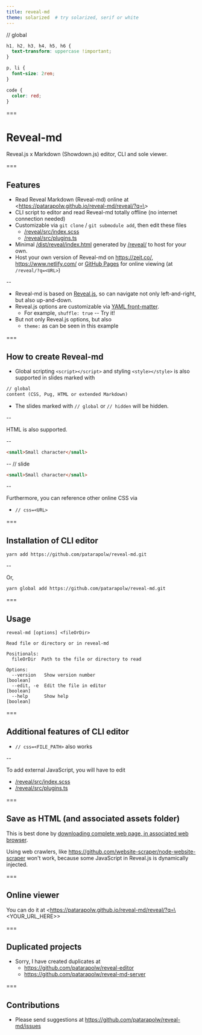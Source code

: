 ```yaml
---
title: reveal-md
theme: solarized  # try solarized, serif or white
---
```

// global
```css
h1, h2, h3, h4, h5, h6 {
  text-transform: uppercase !important;
}

p, li {
  font-size: 2rem;
}

code {
  color: red;
}
```
===

# Reveal-md

Reveal.js x Markdown (Showdown.js) editor, CLI and sole viewer.

===

## Features

- Read Reveal Markdown (Reveal-md) online at <https://patarapolw.github.io/reveal-md/reveal/?q=\<URL>>
- CLI script to editor and read Reveal-md totally offline (no internet connection needed)
- Customizable via `git clone` / `git submodule add`, then edit these files
  - [/reveal/src/index.scss](/reveal/src/index.scss)
  - [/reveal/src/plugins.ts](/reveal/src/plugins.ts)
- Minimal [/dist/reveal/index.html](/dist/reveal/index.html) generated by [/reveal/](/reveal/) to host for your own.
- Host your own version of Reveal-md on <https://zeit.co/>, <https://www.netlify.com/> or [GitHub Pages](https://pages.github.com/) for online viewing (at `/reveal/?q=<URL>`)

--

- Reveal-md is based on [Reveal.js](https://revealjs.com), so can navigate not only left-and-right, but also up-and-down.
- Reveal.js options are customizable via [YAML front-matter](https://jekyllrb.com/docs/front-matter/).
  - For example, `shuffle: true` -- Try it!
- But not only Reveal.js options, but also
  - `theme:` as can be seen in this example

===

## How to create Reveal-md

- Global scripting `<script></script>` and styling `<style></style>` is also supported in slides marked with

```markdown
// global
content (CSS, Pug, HTML or extended Markdown)
```

- The slides marked with `// global` or `// hidden` will be hidden.

--

HTML is also supported.

--
```html
<small>Small character</small>
```
--
// slide
```html
<small>Small character</small>
```
--

Furthermore, you can reference other online CSS via
- `// css=<URL>`

===

## Installation of CLI editor

```
yarn add https://github.com/patarapolw/reveal-md.git
```

--

Or,

```
yarn global add https://github.com/patarapolw/reveal-md.git
```

===

## Usage

```
reveal-md [options] <fileOrDir>

Read file or directory or in reveal-md

Positionals:
  fileOrDir  Path to the file or directory to read

Options:
  --version   Show version number                                      [boolean]
  --edit, -e  Edit the file in editor                                  [boolean]
  --help      Show help                                                [boolean]
```

===

## Additional features of CLI editor

- `// css=<FILE_PATH>` also works

--

To add external JavaScript, you will have to edit
- [/reveal/src/index.scss](/reveal/src/index.scss)
- [/reveal/src/plugins.ts](/reveal/src/plugins.ts)

===

## Save as HTML (and associated assets folder)

This is best done by [downloading complete web page, in associated web browser](https://www.makeuseof.com/tag/save-complete-webpage-offline-reading/).

Using web crawlers, like <https://github.com/website-scraper/node-website-scraper> won't work, because some JavaScript in Reveal.js is dynamically injected.

===

## Online viewer

You can do it at <https://patarapolw.github.io/reveal-md/reveal/?q=\<YOUR_URL_HERE>>

===

## Duplicated projects

- Sorry, I have created duplicates at 
  - <https://github.com/patarapolw/reveal-editor>
  - <https://github.com/patarapolw/reveal-md-server>

===

## Contributions

- Please send suggestions at <https://github.com/patarapolw/reveal-md/issues>
